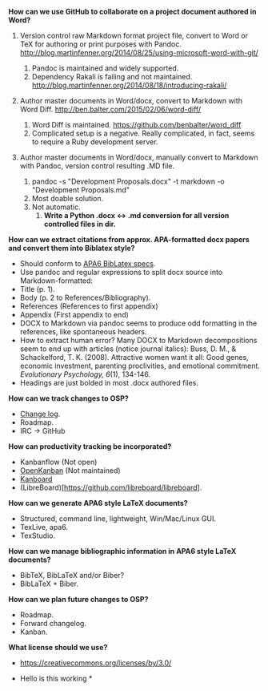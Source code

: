 **How can we use GitHub to collaborate on a project document authored in
Word?**

1.  Version control raw Markdown format project file, convert to Word or
    TeX for authoring or print purposes with Pandoc.
    <http://blog.martinfenner.org/2014/08/25/using-microsoft-word-with-git/>
    1.  Pandoc is maintained and widely supported.
    2.  Dependency Rakali is failing and not maintained.
        <http://blog.martinfenner.org/2014/08/18/introducing-rakali/>

2.  Author master documents in Word/docx, convert to Markdown with
    Word Diff. <http://ben.balter.com/2015/02/06/word-diff/>
    1.  Word Diff is maintained.
        <https://github.com/benbalter/word_diff>
    2.  Complicated setup is a negative. Really complicated, in fact,
        seems to require a Ruby development server.

3.  Author master documents in Word/docx, manually convert to Markdown
    with Pandoc, version control resulting .MD file.
    1.  pandoc -s "Development Proposals.docx" -t markdown -o
        "Development Proposals.md"
    2.  Most doable solution.
    3.  Not automatic.
        1.  **Write a Python .docx &lt;-&gt; .md conversion for all
            version controlled files in dir.**


**How can we extract citations from approx. APA-formatted docx papers and convert them into Biblatex style?**

* Should conform to [APA6 BibLatex specs](http://texdoc.net/texmf-dist/doc/latex/biblatex-apa/biblatex-apa.pdf).
* Use pandoc and regular expressions to split docx source into Markdown-formatted:
*   Title (p. 1).
*   Body (p. 2 to References/Bibliography).
*   References (References to first appendix)
*   Appendix (First appendix to end)
* DOCX to Markdown via pandoc seems to produce odd formatting in the references, like spontaneous headers.
* How to extract human error? Many DOCX to Markdown decompositions seem to end up with articles (notice journal italics):
    Buss, D. M., & Schackelford, T. K. (2008). Attractive women want it all: Good genes, economic investment, parenting proclivities, and emotional commitment. *Evolutionary Psychology, 6*(1), 134-146.
* Headings are just bolded in most .docx authored files.

**How can we track changes to OSP?**

* [Change log](https://github.com/olivierlacan/keep-a-changelog).
* Roadmap.
* IRC -> GitHub


**How can productivity tracking be incorporated?**

* Kanbanflow (Not open)
* [OpenKanban](https://github.com/agilelion/Open-Kanban) (Not maintained)
* [Kanboard](http://kanboard.net/)
* (LibreBoard)[https://github.com/libreboard/libreboard].


**How can we generate APA6 style LaTeX documents?**

* Structured, command line, lightweight, Win/Mac/Linux GUI.
*   TexLive, apa6.
*   TexStudio.


**How can we manage bibliographic information in APA6 style LaTeX documents?**

* BibTeX, BibLaTeX and/or Biber?
*   BibLaTeX + Biber.


**How can we plan future changes to OSP?**

* Roadmap.
* Forward changelog.
* Kanban.


**What license should we use?**

* https://creativecommons.org/licenses/by/3.0/

* Hello is this working *
